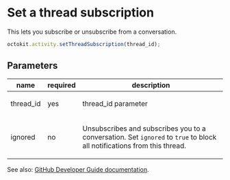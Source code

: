 # Set a thread subscription

This lets you subscribe or unsubscribe from a conversation.

```js
octokit.activity.setThreadSubscription(thread_id);
```

## Parameters

<table>
  <thead>
    <tr>
      <th>name</th>
      <th>required</th>
      <th>description</th>
    </tr>
  </thead>
  <tbody>
    <tr><td>thread_id</td><td>yes</td><td>

thread_id parameter

</td></tr>
<tr><td>ignored</td><td>no</td><td>

Unsubscribes and subscribes you to a conversation. Set `ignored` to `true` to block all notifications from this thread.

</td></tr>
  </tbody>
</table>

See also: [GitHub Developer Guide documentation](endpoint.documentationUrl).
